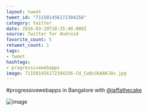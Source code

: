 ```yaml
---
layout: tweet
tweet_id: "711501456172384256"
category: twitter
date: 2016-03-20T10:35:40.000Z
source: Twitter for Android
favorite_count: 5
retweet_count: 1
tags:
- tweet
hashtags:
- progressivewebapps
image: 711501456172384256-Cd_CwQcUkAAKJ8v.jpg
---
```


#progressivewebapps in Bangalore with [@jaffathecake](https://twitter.com/@jaffathecake) 

![image](/img/tweets/711501456172384256-Cd_CwQcUkAAKJ8v.jpg)
